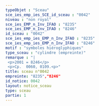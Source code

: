 ```yaml
---
typeObjet : "Sceau"
sce_ies_emp_ies_SCE_id_sceau : "0042"
niveau : "non royal"
sce_ies_EMP_n_Inv_IFAO : "8235"
sce_ies_EMP_n_Inv_IFAO : "8246"
id_sceau : "0042"
sce_ies_emp_ies_EMP_n_Inv_IFAO : "8235"
sce_ies_emp_ies_EMP_n_Inv_IFAO : "8246"
motif : "symboles hiéroglyphiques"
type_sceau : "cylindre (empreinte)"
remarque : "|
 <p>2001 = 8246</p>
 <p>Cp.  0060, 0109.<p>"
title: sceau n°0042
empreinte: "8235","8246"
id_notice: 0042
layout: notice_sceau
type: sceau
partie: 1
---
```

